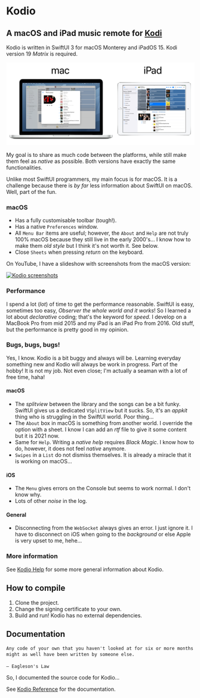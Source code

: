 #  Kodio

## A macOS and iPad music remote for [Kodi](https://kodi.tv)

Kodio is written in SwiftUI 3 for macOS Monterey and iPadOS 15. Kodi version 19 *Matrix* is required.

![Screenshot](https://github.com/Desbeers/Kodio/raw/main/screenshot.png)

My goal is to share as much code between the platforms, while still make them feel as *native* as possible. Both versions have exactly the same functionalities.

Unlike most SwiftUI programmers, my main focus is for macOS. It is a challenge because there is *by far* less information about SwiftUI on macOS. Well, part of the fun.

### macOS

- Has a fully customisable toolbar (tough!).
- Has a native `Preferences` window.
- All `Menu Bar` items are useful; however, the `About` and `Help` are not truly 100% macOS because they still live in the early 2000's... I know how to make them *old style* but I think it's not worth it. See below.
- Close `Sheets` when pressing *return* on the keyboard.

On YouTube, I have a slideshow with screenshots from the macOS version:

[![Kodio screenshots](https://img.youtube.com/vi/n4VwDbXoY0M/0.jpg)](https://www.youtube.com/watch?v=n4VwDbXoY0M)

### Performance

I spend a lot (*lot*) of time to get the performance reasonable. SwiftUI is easy, sometimes too easy, *Observer the whole world and it works*! So I learned a lot about *declarative* coding; that's the keyword for *speed*. I develop on a MacBook Pro from mid 2015 and my iPad is an iPad Pro from 2016. Old stuff, but the performance is pretty good in my opinion.

### Bugs, bugs, bugs!

Yes, I know. Kodio is a bit buggy and always will be. Learning everyday something new and Kodio will always be work in progress. Part of the hobby! It is not my job. Not even close; I'm actually a seaman with a lot of free time, haha!

#### macOS

- The *splitview* between the library and the songs can be a bit funky. SwiftUI gives us a dedicated `VSplitView` but it sucks. So, it's an *appkit* thing who is struggling in the SwiftUI world. Poor thing...
- The `About` box in macOS is something from another world. I override the option with a sheet. I know I can add an *rtf* file to give it some content but it is 2021 now.
- Same for `Help`. Writing a *native help* requires *Black Magic*. I know how to do, however, it does not feel *native* anymore.
- `Swipes` in a `List` do not dismiss themselves. It is already a miracle that it is working on macOS...

#### iOS

- The `Menu` gives errors on the Console but seems to work normal. I don't know why.
- Lots of other *noise* in the log.

#### General

- Disconnecting from the `WebSocket` always gives an error. I just ignore it. I have to disconnect on iOS when going to the *background* or else Apple is very upset to me, hehe...

### More information

See [Kodio Help](https://github.com/Desbeers/Kodio/blob/main/Kodio/General/Help.md) for some more general information about Kodio.

## How to compile

1. Clone the project.
2. Change the signing certificate to your own.
2. Build and run! Kodio has no external dependencies.

## Documentation

    Any code of your own that you haven't looked at for six or more months
    might as well have been written by someone else.
    
    – Eagleson's Law

So, I documented the source code for Kodio...

See [Kodio Reference](https://desbeers.github.io/Kodio/) for the documentation.
